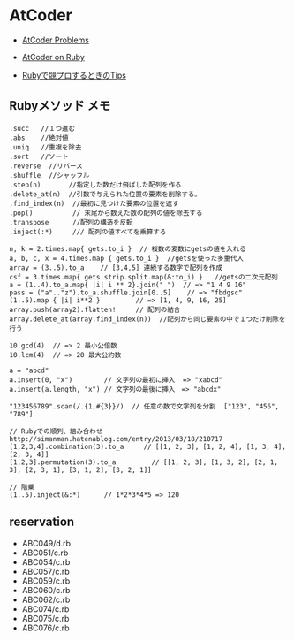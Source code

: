 # AtCoder



- [AtCoder Problems](https://kenkoooo.com/atcoder/?user=&rivals=&kind=category#/user/nari19)

- [AtCoder on Ruby](https://qiita.com/d_nishiyama85/items/f79e034f6dcd4175cdc1)

- [Rubyで競プロするときのTips](https://betrue12.hateblo.jp/entry/2018/12/01/224748)


## Rubyメソッド メモ

```
.succ   //１つ進む
.abs    //絶対値
.uniq   //重複を除去
.sort   //ソート
.reverse  //リバース
.shuffle  //シャッフル
.step(n)       //指定した数だけ飛ばした配列を作る
.delete_at(n)  //引数で与えられた位置の要素を削除する。
.find_index(n)  //最初に見つけた要素の位置を返す
.pop()          // 末尾から数えた数の配列の値を除去する
.transpose      //配列の構造を反転
.inject(:*)     /// 配列の値すべてを乗算する

n, k = 2.times.map{ gets.to_i }  // 複数の変数にgetsの値を入れる
a, b, c, x = 4.times.map { gets.to_i }  //getsを使った多重代入
array = (3..5).to_a    // [3,4,5] 連続する数字で配列を作成
csf = 3.times.map{ gets.strip.split.map(&:to_i) }   //getsの二次元配列
a = (1..4).to_a.map{ |i| i ** 2}.join(" ")  // => "1 4 9 16"
pass = ("a".."z").to_a.shuffle.join[0..5]    // => "fbdgsc"
(1..5).map { |i| i**2 }         // => [1, 4, 9, 16, 25]
array.push(array2).flatten!     // 配列の結合
array.delete_at(array.find_index(n))  //配列から同じ要素の中で１つだけ削除を行う

10.gcd(4)  // => 2 最小公倍数
10.lcm(4)  // => 20 最大公約数

a = "abcd"
a.insert(0, "x")        // 文字列の最初に挿入  => "xabcd"
a.insert(a.length, "x") // 文字列の最後に挿入　=> "abcdx"

"123456789".scan(/.{1,#{3}}/)  // 任意の数で文字列を分割  ["123", "456", "789"]

// Rubyでの順列、組み合わせ http://simanman.hatenablog.com/entry/2013/03/18/210717
[1,2,3,4].combination(3).to_a     // [[1, 2, 3], [1, 2, 4], [1, 3, 4], [2, 3, 4]]
[1,2,3].permutation(3).to_a         // [[1, 2, 3], [1, 3, 2], [2, 1, 3], [2, 3, 1], [3, 1, 2], [3, 2, 1]]

// 階乗
(1..5).inject(&:*)      // 1*2*3*4*5 => 120
```

## reservation

- ABC049/d.rb
- ABC051/c.rb
- ABC054/c.rb
- ABC057/c.rb
- ABC059/c.rb
- ABC060/c.rb
- ABC062/c.rb
- ABC074/c.rb
- ABC075/c.rb
- ABC076/c.rb